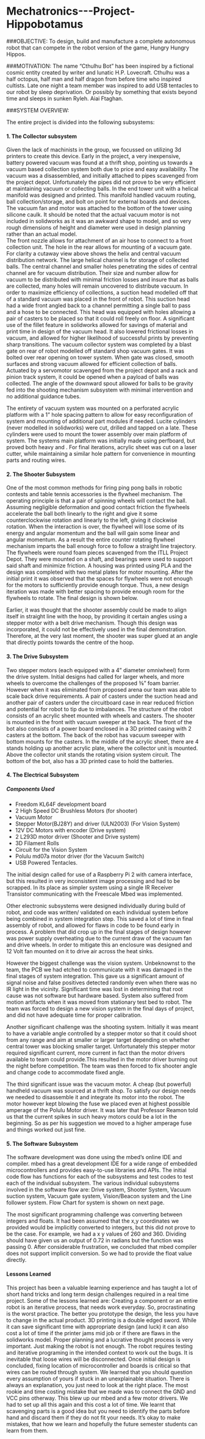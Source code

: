 # Mechatronics---Project-Hippobotamus

###OBJECTIVE:
To design, build and manufacture a complete autonomous robot that can compete in the robot version of the game, Hungry Hungry Hippos.

###MOTIVATION:
The name “Cthulhu Bot” has been inspired by a fictional cosmic entity created by writer and lunatic H.P. Lovecraft. Cthulhu was a half octopus, half man and half dragon from before time who inspired cultists. Late one night a team member was inspired to add USB tentacles to our robot by sleep deprivation. Or possibly by something that exists beyond time and sleeps in sunken Ryleh. Aiai Ftaghan.

###SYSTEM OVERVIEW:


The entire project is divided into the following subsystems:

#### 1. The Collector subsystem

Given the lack of machinists in the group, we focussed on utilizing 3d printers to create this device. Early in the project, a very inexpensive, battery powered vacuum was found at a thrift shop, pointing us towards a vacuum based collection system both due to price and easy availability. 
The vacuum was a disassembled, and initially attached to pipes scavenged from the project depot. Unfortunately the pipes did not prove to be very efficient at maintaining vacuum or collecting balls. In the end tower unit with a helical manifold was designed and printed. This manifold handled vacuum routing, ball collection/storage, and bolt on point for external boards and devices. The vacuum fan and motor was attached to the bottom of the tower using silicone caulk. It should be noted that the actual vacuum motor is not included in solidworks as it was an awkward shape to model, and so very rough dimensions of height and diameter were used in design planning rather than an actual model.	
The front nozzle allows for attachment of an air hose to connect to a front collection unit. The hole in the rear allows for mounting of a vacuum gate. For clarity a cutaway view above shows the helix and central vacuum distribution network.
The large helical channel is for storage of collected balls. The central channel and smaller holes penetrating the sides of central channel are for vacuum distribution. Their size and number allow for vacuum to be distributed with minimal friction losses and insure that as balls are collected, many holes will remain uncovered to distribute vacuum.
In order to maximize efficiency of collections, a suction head modelled off that of a standard vacuum was placed in the front of robot. This suction head had a wide front angled back to a channel permitting a single ball to pass and  a hose to be connected. This head was equipped with holes allowing a pair of casters to be placed so that it could roll freely on floor.
A significant use of the fillet feature in solidworks allowed for savings of material and print time in design of the vacuum head.  It also lowered frictional losses in vacuum, and allowed for higher likelihood of successful prints by preventing sharp transitions.
 The vacuum collector system was completed by a blast gate on rear of robot modelled off standard shop vacuum gates. It was bolted over rear opening on tower system. When gate was closed, smooth surfaces and strong vacuum allowed for efficient collection of balls. Actuated by a servomotor scavenged from the project depot and a rack and pinion track system, it could be opened when a payload of balls was collected. The angle of the downward spout allowed for balls to be gravity fed into the shooting mechanism subsystem with minimal intervention and no additional guidance tubes.

The entirety of vacuum system was mounted on a perforated acrylic platform with a 1” hole spacing pattern to allow for easy reconfiguration of system and mounting of additional part modules if needed.
Lucite cylinders (never modelled in solidworks) were cut, drilled and tapped on a late. These cylinders were used to mount the tower assembly over main platform of system. The systems main platform was initially made using perfboard, but proved both heavy and . For final iterations, acrylic sheet was cut on a laser cutter, while maintaining a similar hole pattern for convenience in mounting parts and routing wires.

#### 2. The Shooter Subsystem
One of the most common methods for firing ping pong balls in robotic contests and table tennis accessories is the flywheel mechanism.  The operating principle is that a pair of spinning wheels will contact the ball. Assuming negligible deformation and good contact friction the flywheels accelerate the ball both linearly to the right and give it some counterclockwise rotation and linearly to the left, giving it clockwise rotation.  When the interaction is over, the flywheel will lose some of its energy and angular momentum and the ball will gain some linear and angular momentum. As a result the entire counter rotating flywheel mechanism imparts the ball enough force to follow a straight line trajectory.
The flywheels were round foam pieces scavenged from the ITLL Project Depot. They were mounted on a shaft, and bearings were used to support said shaft and minimize friction. A housing was printed using PLA and the design was completed with two metal plates for motor mounting. 
After the initial print it was observed that the spaces for flywheels were not enough for the motors to sufficiently provide enough torque. Thus, a new design iteration was made with better spacing to provide enough room for the flywheels to rotate. The final design is shown below.


Earlier, it was thought that the shooter assembly could be made to align itself in straight line with the hoop, by providing it certain angles using a stepper motor with a belt drive mechanism. Though this design was incorporated, it could not be effectively used in the final demonstration. Therefore, at the very last moment, the shooter was super glued at an angle that directly points towards the centre of the hoop.


#### 3. The Drive Subsystem 

Two stepper motors (each equipped with a 4” diameter omniwheel) form the drive system. Initial designs had called for larger wheels, and more wheels to overcome the challenges of the proposed ⅜” foam barrier. However when it was eliminated from proposed arena our team was able to scale back drive requirements. A pair of casters under the suction head and another pair of casters under the circuitboard case in rear reduced friction and potential for robot to tip due to imbalances. 
The structure of the robot consists of an acrylic sheet mounted with wheels and casters. The shooter is mounted in the front with vacuum sweeper at the back. The front of the bot also consists of a power board enclosed in a 3D printed casing with 2 casters at the bottom. The back of the robot has vacuum sweeper with bottom mounts for the casters. In the middle of the acrylic sheet, there are 4 stands holding up another acrylic plate, where the collector unit is mounted. Above the collector unit stands the rotating vision system circuit. The bottom of the bot, also has a 3D printed case to hold the batteries.

#### 4. The Electrical Subsystem

##### Components Used
* Freedom KL64F development board
* 2 High Speed DC Brushless Motors (for shooter)
* Vacuum Motor 
* Stepper Motor(BJ28Y) and driver (ULN2003) (For Vision System)
* 12V DC Motors with encoder (Drive system)
* 2 L293D motor driver (Shooter and Drive system)
* 3D Filament Rolls
* Circuit for the Vision System
* Polulu md07a motor driver (for the Vacuum Switch)
* USB Powered Tentacles.

The initial design called for use of a Raspberry Pi 2 with camera interface, but this resulted in very inconsistent image processing and had to be scrapped. In its place as simpler system using a single IR Receiver Transistor communicating with the Freescale Mbed was implemented.

Other electronic subsystems were designed individually during build of robot, and code was written/ validated on each individual system before being combined in system integration step. This saved a lot of time in final assembly of robot, and allowed for flaws in code to be found early in process. 
A problem that did crop up in the final stages of design however was power supply overheating due to the current draw of the vacuum fan and drive wheels. In order to mitigate this an enclosure was designed and 12 Volt fan mounted on it to drive air across the heat sinks.

However the biggest challenge was the vision system. Unbeknownst to the team, the PCB we had etched to communicate with it was damaged in the final stages of system integration. This gave us a significant amount of signal noise and false positives detected randomly even when there was no IR light in the vicinity. Significant time was lost in determining that root cause was not software but hardware based. System also suffered from motion artifacts when it was moved from stationary test bed to robot. The team was forced to design a new vision system in the final days of project, and did not have adequate time for proper calibration. 

Another significant challenge was the shooting system. Initially it was meant to have a variable angle controlled by a stepper motor so that it could shoot from any range and aim at smaller or larger target depending on whether central tower was blocking smaller target. Unfortunately this stepper motor required significant current, more current in fact than the motor drivers available to team could provide.This resulted in the motor driver burning out the night before competition. The team was then forced to fix shooter angle and change code to accommodate fixed angle. 

The third significant issue was the vacuum motor. A cheap (but powerful) handheld vacuum was sourced at a thrift shop. To satisfy our design needs we needed to disassemble it and integrate its motor into the robot. The motor however kept blowing the fuse we placed even at highest possible amperage of the Polulu Motor driver. It was later that Professor Reamon told us that the current spikes in such heavy motors could be a lot in the beginning. So as per his suggestion we moved to a higher amperage fuse and things worked out just fine.

#### 5. The Software Subsystem
The software development was done using the mbed’s online IDE and compiler. mbed has a great development IDE for a wide range of embedded microcontrollers and provides easy-to-use libraries and APIs.
The initial code flow has functions for each of the subsystems and test codes to test each of the individual subsystem. The various individual subsystems involved in the software flow are: Drive system, Shooter System, Vacuum suction system, Vacuum gate system, Vision/Beacon system and the Line follower system.
Flow Chart for system is shown on next page.

The most significant programming challenge was converting between integers and floats. It had been assumed that the x,y coordinates we provided would be implicitly converted to integers, but this did not prove to be the case. For example, we had a x y values of  260 and 360. Dividing should have given us an output of 0.72 in radians but the function was passing 0. After considerable frustration, we concluded that mbed compiler does not support implicit conversion. So we had to provide the float value directly.




#### Lessons Learned
This project has been a valuable learning experience and has taught a lot of short hand tricks and long term design challenges required in a real time project. Some of the lessons learned are:
Creating a component or an entire robot is an iterative process, that needs work everyday. So, procrastinating is the worst practice.
The better you prototype the design, the less you have to change in the actual product.
3D printing is a double edged sword. While it can save significant time with appropriate design (and luck) it can also cost a lot of time if the printer jams mid job or if there are flaws in the solidworks model.
Proper planning and a lucrative thought process is very important.
Just making the robot is not enough. The robot requires testing and iterative programing in the intended context to work out the bugs. 
It is inevitable that loose wires will be disconnected. Once initial design is concluded, fixing location of microcontroller and boards is critical so that wires can be routed through system.
We learned that you should question every assumption of yours if stuck in an unexplainable situation. There is always an explanation, you just need to look at the right place.
The most rookie and time costing mistake that we made was to connect the GND and VCC pins otherway. This blew up our mbed and a few motor drivers. We had to set up all this again and this cost a lot of time. 
We learnt that scavenging parts is a good idea but you need to identify the parts before hand and discard them if they do not fit your needs.
It’s okay to make mistakes, that how we learn and hopefully the future semester students can learn from them. 


